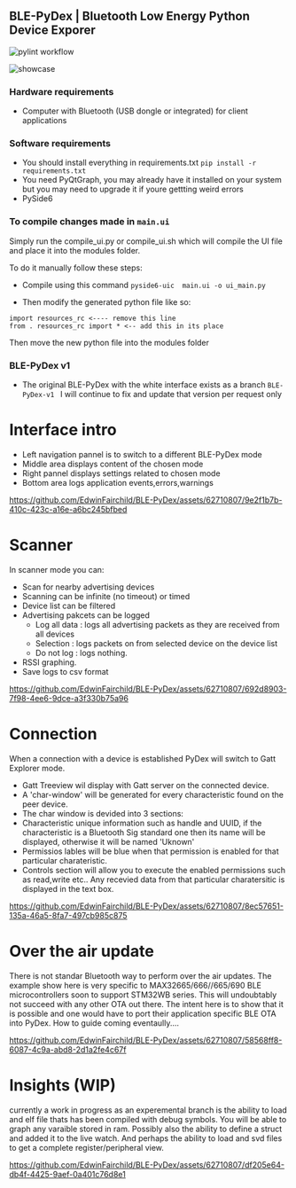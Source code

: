 
## BLE-PyDex | Bluetooth Low Energy Python Device Exporer
![pylint workflow](https://github.com/EdwinFairchild/BLE-PyDex/actions/workflows/pylint.yml/badge.svg)

![showcase](https://github.com/EdwinFairchild/BLE-PyDex/assets/62710807/3c764386-8397-4312-ace2-e29b7626c253)

### Hardware requirements
- Computer with Bluetooth (USB dongle or integrated) for client applications

### Software requirements
- You should install everything in requirements.txt `pip install -r requirements.txt`
- You need PyQtGraph, you may already have it installed on your system but you may need to upgrade it if youre gettting weird errors
- PySide6
  
### To compile changes made in `main.ui`
Simply run the compile_ui.py or compile_ui.sh which will compile the UI file
and place it into the modules folder.

To do it manually follow these steps:
- Compile using this command ``` pyside6-uic  main.ui -o ui_main.py ```


- Then modify the generated python file like so:
```
import resources_rc <---- remove this line
from . resources_rc import * <-- add this in its place
```
Then move the new python file into the modules folder

### BLE-PyDex v1
- The original BLE-PyDex with the white interface exists as a branch `BLE-PyDex-v1
` I will continue to fix and update that version per request only

# Interface intro
- Left navigation pannel is to switch to a different BLE-PyDex mode
- Middle area displays content of the chosen mode
- Right pannel displays settings related to chosen mode
- Bottom area logs application events,errors,warnings
  
https://github.com/EdwinFairchild/BLE-PyDex/assets/62710807/9e2f1b7b-410c-423c-a16e-a6bc245bfbed
# Scanner
In scanner mode you can:
- Scan for nearby advertising devices
- Scanning can be infinite (no timeout) or timed
- Device list can be filtered
- Advertising pakcets can be logged
  -  Log all data : logs all advertising packets as they are received from all devices
  -  Selection : logs packets on from selected device on the device list
  -  Do not log : logs nothing.
- RSSI graphing.
- Save logs to csv format
  
https://github.com/EdwinFairchild/BLE-PyDex/assets/62710807/692d8903-7f98-4ee6-9dce-a3f330b75a96
# Connection
When a connection with a device is established PyDex will switch to Gatt Explorer mode.
-  Gatt Treeview wil display with Gatt server on the connected device.
-  A 'char-window' will be generated for every characteristic found on the peer device.
-  The char window is devided into 3 sections:
  - Characteristic unique information such as handle and UUID, if the characteristic is a Bluetooth Sig
    standard one then its name will be displayed, otherwise it will be named 'Uknown'
  - Permissios lables will be blue when that permission is enabled for that particular charateristic.
  - Controls section will allow you to execute the enabled permissions such as read,write etc.. Any recevied
    data from that particular charatersitic is displayed in the text box.
    
https://github.com/EdwinFairchild/BLE-PyDex/assets/62710807/8ec57651-135a-46a5-8fa7-497cb985c875
# Over the air update
There is not standar Bluetooth way to perform over the air updates. The example show here is very specific 
to MAX32665/666//665/690 BLE microcontrollers soon to support STM32WB series. This will undoubtably not succeed with any other OTA out there.
The intent here is to show that it is possible and one would have to port their application specific BLE OTA
into PyDex. How to guide coming eventaully....

https://github.com/EdwinFairchild/BLE-PyDex/assets/62710807/58568ff8-6087-4c9a-abd8-2d1a2fe4c67f
# Insights (WIP)
currently a work in progress as an experemental branch is the ability to load and elf file
thats has been compiled with debug symbols. You will be able to graph any varaible stored in ram.
Possibly also the ability to define a struct and added it to the live watch.
And perhaps the ability to load and svd files to get a complete register/peripheral view.

https://github.com/EdwinFairchild/BLE-PyDex/assets/62710807/df205e64-db4f-4425-9aef-0a401c76d8e1








